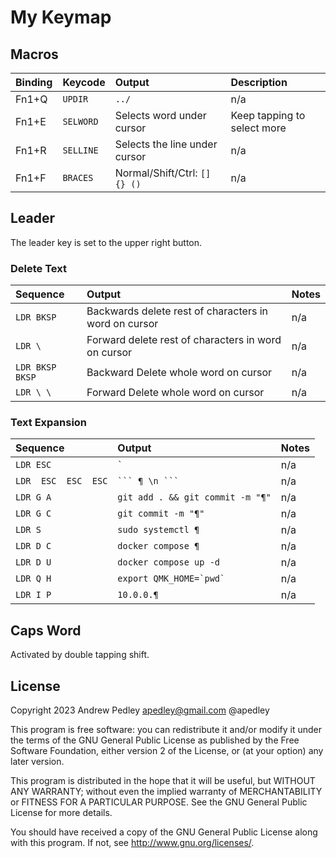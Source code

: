 # My Keymap

## Macros

| Binding | Keycode | Output | Description
| :--- | :--- | :--- | :--- |
| Fn1+Q | `UPDIR` | `../` | n/a |
| Fn1+E | `SELWORD` | Selects word under cursor | Keep tapping to select more |
| Fn1+R | `SELLINE` | Selects the line under cursor | n/a |
| Fn1+F | `BRACES` | Normal/Shift/Ctrl: `[] {} ()` | n/a |

## Leader

The leader key is set to the upper right button.

### Delete Text

| Sequence | Output | Notes
| :--- | :--- | :--- |
| `LDR BKSP` | Backwards delete rest of characters in word on cursor | n/a |
| `LDR \` | Forward delete rest of characters in word on cursor | n/a |
| `LDR BKSP BKSP` | Backward Delete whole word on cursor | n/a |
| `LDR \ \` | Forward Delete whole word on cursor | n/a |

### Text Expansion

| Sequence | Output | Notes
| :--- | :--- | :--- |
| `LDR ESC` | `` ` `` | n/a |
| `LDR  ESC  ESC  ESC` | ```` ``` ¶ \n ``` ```` | n/a |
| `LDR G A` | `git add . && git commit -m "¶"` | n/a |
| `LDR G C` | `git commit -m "¶"` | n/a |
| `LDR S` | `sudo systemctl ¶` | n/a |
| `LDR D C` | `docker compose ¶` | n/a |
| `LDR D U` | `docker compose up -d` | n/a |
| `LDR Q H` | ``export QMK_HOME=`pwd` `` | n/a |
| `LDR I P` | `10.0.0.¶` | n/a |

## Caps Word

Activated by double tapping shift.

## License

Copyright 2023 Andrew Pedley apedley@gmail.com @apedley

This program is free software: you can redistribute it and/or modify
it under the terms of the GNU General Public License as published by
the Free Software Foundation, either version 2 of the License, or
(at your option) any later version.

This program is distributed in the hope that it will be useful,
but WITHOUT ANY WARRANTY; without even the implied warranty of
MERCHANTABILITY or FITNESS FOR A PARTICULAR PURPOSE.  See the
GNU General Public License for more details.

You should have received a copy of the GNU General Public License
along with this program.  If not, see <http://www.gnu.org/licenses/>.
